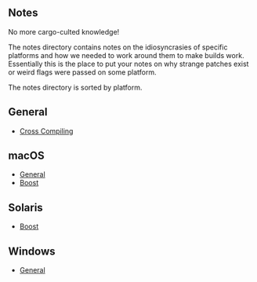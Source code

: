 Notes
---

No more cargo-culted knowledge!

The notes directory contains notes on the idiosyncrasies of specific platforms and how we needed to work around them to make builds work.  Essentially this is the place to put your notes on why strange patches exist or weird flags were passed on some platform.

The notes directory is sorted by platform.

## General

* [Cross Compiling](cross-compiling.md)

## macOS

* [General](macos/README.md)
* [Boost](macos/boost.md)

## Solaris

* [Boost](solaris/linker-for-boost.md)

## Windows

* [General](windows/README.md)
